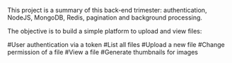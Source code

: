 This project is a summary of this back-end trimester: authentication, NodeJS, MongoDB, Redis, pagination and background processing.

The objective is to build a simple platform to upload and view files:

#User authentication via a token
#List all files
#Upload a new file
#Change permission of a file
#View a file
#Generate thumbnails for images
